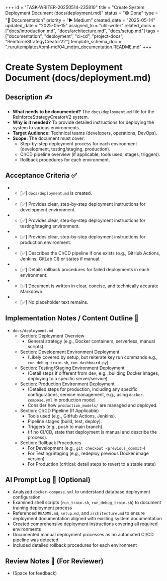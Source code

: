 +++
id = "TASK-WRITER-20250514-235810"
title = "Create System Deployment Document (docs/deployment.md)"
status = "🟢 Done"
type = "📖 Documentation"
priority = "▶️ Medium"
created_date = "2025-05-14"
updated_date = "2025-05-15"
assigned_to = "util-writer"
related_docs = ["docs/introduction.md", "docs/architecture.md", "docs/setup.md"]
tags = ["documentation", "deployment", "ci-cd", "project-docs", "ReinforceStrategyCreatorV2"]
template_schema_doc = ".ruru/templates/toml-md/04_mdtm_documentation.README.md"
+++

# Create System Deployment Document (docs/deployment.md)

## Description ✍️

*   **What needs to be documented?** The `docs/deployment.md` file for the ReinforceStrategyCreatorV2 system.
*   **Why is it needed?** To provide detailed instructions for deploying the system to various environments.
*   **Target Audience:** Technical teams (developers, operations, DevOps).
*   **Scope:** The document must cover:
    *   Step-by-step deployment process for each environment (development, testing/staging, production).
    *   CI/CD pipeline overview (if applicable, tools used, stages, triggers).
    *   Rollback procedures for each environment.

## Acceptance Criteria ✅

*   - [✅] `docs/deployment.md` is created.
*   - [✅] Provides clear, step-by-step deployment instructions for development environment.
*   - [✅] Provides clear, step-by-step deployment instructions for testing/staging environment.
*   - [✅] Provides clear, step-by-step deployment instructions for production environment.
*   - [✅] Describes the CI/CD pipeline if one exists (e.g., GitHub Actions, Jenkins, GitLab CI) or states if manual.
*   - [✅] Details rollback procedures for failed deployments in each environment.
*   - [✅] Document is written in clear, concise, and technically accurate Markdown.
*   - [✅] No placeholder text remains.

## Implementation Notes / Content Outline 📝

*   `docs/deployment.md`
    *   Section: Deployment Overview
        *   General strategy (e.g., Docker containers, serverless, manual scripts).
    *   Section: Development Environment Deployment
        *   (Likely covered by setup, but reiterate key run commands e.g., `run_debug_train.sh`, `run_dashboard.py`)
    *   Section: Testing/Staging Environment Deployment
        *   (Detail steps if different from dev; e.g., building Docker images, deploying to a specific server/service)
    *   Section: Production Environment Deployment
        *   (Detailed steps for production, including any specific configurations, service management, e.g., using `docker-compose.yml` in production mode)
        *   Consider how `production_models/` are managed and deployed.
    *   Section: CI/CD Pipeline (If Applicable)
        *   Tools used (e.g., GitHub Actions, Jenkins).
        *   Pipeline stages (build, test, deploy).
        *   Triggers (e.g., push to main branch).
        *   (If no CI/CD, state that deployment is manual and describe the process).
    *   Section: Rollback Procedures
        *   For Development (e.g., `git checkout <previous_commit>`)
        *   For Testing/Staging (e.g., redeploy previous Docker image version)
        *   For Production (critical: detail steps to revert to a stable state)

## AI Prompt Log 🤖 (Optional)

*   Analyzed `docker-compose.yml` to understand database deployment configuration
*   Examined shell scripts (`run_train.sh`, `run_debug_train.sh`) to document training deployment process
*   Referenced `README.md`, `setup.md`, and `architecture.md` to ensure deployment documentation aligned with existing system documentation
*   Created comprehensive deployment instructions covering all required environments
*   Documented manual deployment processes as no automated CI/CD pipeline was detected
*   Included detailed rollback procedures for each environment

## Review Notes 👀 (For Reviewer)

*   (Space for feedback)